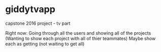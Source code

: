 # giddytvapp
capstone 2016 project - tv part

Right now:
  Going through all the users and showing all of the projects
  (Wanting to show each project with all of thier teammates)
  Maybe show each as getting (not waiting to get all)
